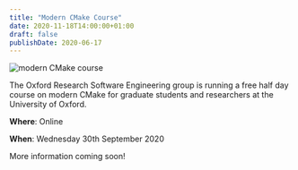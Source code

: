 ```yaml
---
title: "Modern CMake Course"
date: 2020-11-18T14:00:00+01:00
draft: false
publishDate: 2020-06-17
---
```


![modern CMake course](/images/events/modern_cmake_course_1080.jpg "modern CMake course")

The Oxford Research Software Engineering group is running a free half day course on modern CMake for graduate students and researchers at the University of Oxford.

**Where**: Online

**When**: Wednesday 30th September 2020

More information coming soon!
